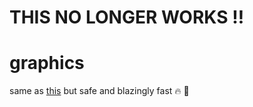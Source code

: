 # THIS NO LONGER WORKS :bangbang:

# graphics
same as [this](https://github.com/eliseydudin/opengl-practice) but safe and blazingly fast :fire: :rocket:
